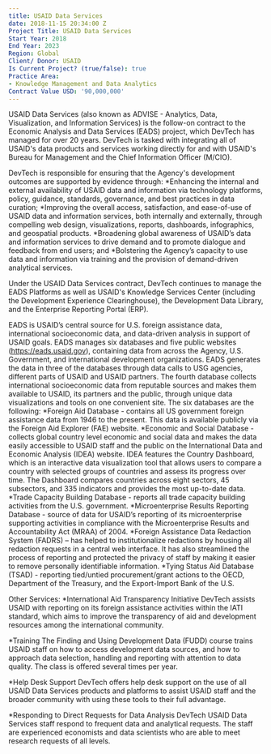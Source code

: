 ```yaml
---
title: USAID Data Services
date: 2018-11-15 20:34:00 Z
Project Title: USAID Data Services
Start Year: 2018
End Year: 2023
Region: Global
Client/ Donor: USAID
Is Current Project? (true/false): true
Practice Area:
- Knowledge Management and Data Analytics
Contract Value USD: '90,000,000'
---
```


USAID Data Services (also known as ADVISE - Analytics, Data, Visualization, and Information Services) is the follow-on contract to the Economic Analysis and Data Services (EADS) project, which DevTech has managed for over 20 years. DevTech is tasked with integrating all of USAID's data products and services working directly for and with USAID's Bureau for Management and the Chief Information Officer (M/CIO).

DevTech is responsible for ensuring that the Agency's development outcomes are supported by evidence through:
*Enhancing the internal and external availability of USAID data and information via technology platforms, policy, guidance, standards, governance, and best practices in data curation;
*Improving the overall access, satisfaction, and ease-of-use of USAID data and information services, both internally and externally, through compelling web design, visualizations, reports, dashboards, infographics, and geospatial products.
*Broadening global awareness of USAID’s data and information services to drive demand and to promote dialogue and feedback from end users; and
*Bolstering the Agency’s capacity to use data and information via training and the provision of demand-driven analytical services.

Under the USAID Data Services contract, DevTech continues to manage the EADS Platforms as well as USAID's Knowledge Services Center (including the Development Experience Clearinghouse), the Development Data Library, and the Enterprise Reporting Portal (ERP).


EADS is USAID’s central source for U.S. foreign assistance data, international socioeconomic data, and data-driven analysis in support of USAID goals. EADS manages six databases and five public websites (https://eads.usaid.gov), containing data from across the Agency, U.S. Government, and international development organizations. EADS generates the data in three of the databases through data calls to USG agencies, different parts of USAID and USAID partners. The fourth database collects international socioeconomic data from reputable sources and makes them available to USAID, its partners and the public, through unique data visualizations and tools on one convenient site. The six databases are the following:
*Foreign Aid Database - contains all US government foreign assistance data from 1946 to the present. This data is available publicly via the Foreign Aid Explorer (FAE) website.
*Economic and Social Database - collects global country level economic and social data and makes the data easily accessible to USAID staff and the public on the International Data and Economic Analysis (IDEA) website. IDEA features the Country Dashboard, which is an interactive data visualization tool that allows users to compare a country with selected groups of countries and assess its progress over time. The Dashboard compares countries across eight sectors, 45 subsectors, and 335 indicators and provides the most up-to-date data.
*Trade Capacity Building Database - reports all trade capacity building activities from the U.S. government.
*Microenterprise Results Reporting Database - source of data for USAID’s reporting of its microenterprise supporting activities in compliance with the Microenterprise Results and Accountability Act (MRAA) of 2004.
*Foreign Assistance Data Redaction System (FADRS) – has helped to institutionalize redactions by housing all redaction requests in a central web interface. It has also streamlined the process of reporting and protected the privacy of staff by making it easier to remove personally identifiable information.
*Tying Status Aid Database (TSAD) - reporting tied/untied procurement/grant actions to the OECD, Department of the Treasury, and the Export-Import Bank of the U.S.

Other Services:
*International Aid Transparency Initiative
DevTech assists USAID with reporting on its foreign assistance activities within the IATI standard, which aims to improve the transparency of aid and development resources among the international community.

*Training
The Finding and Using Development Data (FUDD) course trains USAID staff on how to access development data sources, and how to approach data selection, handling and reporting with attention to data quality. The class is offered several times per year.

*Help Desk Support
DevTech offers help desk support on the use of all USAID Data Services products and platforms to assist USAID staff and the broader community with using these tools to their full advantage.

*Responding to Direct Requests for Data Analysis
DevTech USAID Data Services staff respond to frequent data and analytical requests. The staff are experienced economists and data scientists who are able to meet research requests of all levels.
